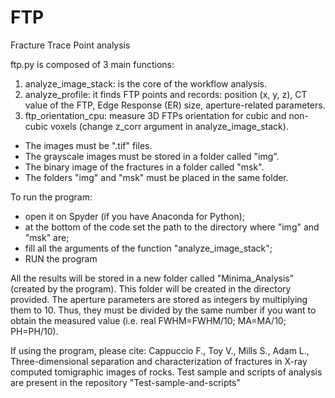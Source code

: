 # FTP
Fracture Trace Point analysis

ftp.py is composed of 3 main functions:
1) analyze_image_stack: is the core of the workflow analysis.
2) analyze_profile: it finds FTP points and records: position (x, y, z), CT value of the FTP, Edge Response (ER) size, aperture-related parameters.
3) ftp_orientation_cpu: measure 3D FTPs orientation for cubic and non-cubic voxels (change z_corr argument in analyze_image_stack).

- The images must be ".tif" files.
- The grayscale images must be stored in a folder called "img".
- The binary image of the fractures in a folder called "msk".
- The folders "img" and "msk" must be placed in the same folder.

To run the program:
- open it on Spyder (if you have Anaconda for Python);
- at the bottom of the code set the path to the directory where "img" and "msk" are;
- fill all the arguments of the function "analyze_image_stack";
- RUN the program

All the results will be stored in a new folder called "Minima_Analysis" (created by the program).
This folder will be created in the directory provided. The aperture parameters are stored as integers by multiplying them to 10. Thus, they must be divided by the same number if you want to obtain the measured value (i.e. real FWHM=FWHM/10; MA=MA/10; PH=PH/10).

If using the program, please cite: Cappuccio F., Toy V., Mills S., Adam L., Three-dimensional separation and characterization of fractures in X-ray computed tomigraphic images of rocks.
Test sample and scripts of analysis are present in the repository "Test-sample-and-scripts"
